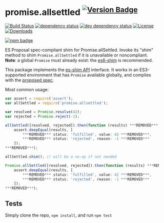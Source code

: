 # promise.allsettled <sup>[![Version Badge][npm-version-svg]][package-url]</sup>

[![Build Status][travis-svg]][travis-url]
[![dependency status][deps-svg]][deps-url]
[![dev dependency status][dev-deps-svg]][dev-deps-url]
[![License][license-image]][license-url]
[![Downloads][downloads-image]][downloads-url]

[![npm badge][npm-badge-png]][package-url]

ES Proposal spec-compliant shim for Promise.allSettled. Invoke its "shim" method to shim `Promise.allSettled` if it is unavailable or noncompliant. **Note**: a global `Promise` must already exist: the [es6-shim](https://github.com/es-shims/es6-shim) is recommended.

This package implements the [es-shim API](https://github.com/es-shims/api) interface. It works in an ES3-supported environment that has `Promise` available globally, and complies with the [proposed spec](https://github.com/tc39/proposal-promise-allSettled).

Most common usage:
```js
var assert = require('assert');
var allSettled = require('promise.allsettled');

var resolved = Promise.resolve(42);
var rejected = Promise.reject(-1);

allSettled([resolved, rejected]).then(function (results) ***REMOVED***
	assert.deepEqual(results, [
		***REMOVED*** status: 'fulfilled', value: 42 ***REMOVED***,
		***REMOVED*** status: 'rejected', reason: -1 ***REMOVED***
	]);
***REMOVED***);

allSettled.shim(); // will be a no-op if not needed

Promise.allSettled([resolved, rejected]).then(function (results) ***REMOVED***
	assert.deepEqual(results, [
		***REMOVED*** status: 'fulfilled', value: 42 ***REMOVED***,
		***REMOVED*** status: 'rejected', reason: -1 ***REMOVED***
	]);
***REMOVED***);
```

## Tests
Simply clone the repo, `npm install`, and run `npm test`

[package-url]: https://npmjs.com/package/promise.allsettled
[npm-version-svg]: http://versionbadg.es/es-shims/Promise.allSettled.svg
[travis-svg]: https://travis-ci.org/es-shims/Promise.allSettled.svg
[travis-url]: https://travis-ci.org/es-shims/Promise.allSettled
[deps-svg]: https://david-dm.org/es-shims/Promise.allSettled.svg
[deps-url]: https://david-dm.org/es-shims/Promise.allSettled
[dev-deps-svg]: https://david-dm.org/es-shims/Promise.allSettled/dev-status.svg
[dev-deps-url]: https://david-dm.org/es-shims/Promise.allSettled#info=devDependencies
[npm-badge-png]: https://nodei.co/npm/promise.allsettled.png?downloads=true&stars=true
[license-image]: http://img.shields.io/npm/l/promise.allsettled.svg
[license-url]: LICENSE
[downloads-image]: http://img.shields.io/npm/dm/promise.allsettled.svg
[downloads-url]: http://npm-stat.com/charts.html?package=promise.allsettled
